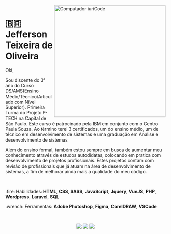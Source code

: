 <img src="https://le-site-francais.fr/wp-content/uploads/2019/06/pourquoi-wordpress-creation-site-internet.png" min-width="400px" max-width="350px" width="350px" align="right" alt="Computador iuriCode">

# :brazil: Jefferson Teixeira de Oliveira

<p align="left"> 
Olá,

Sou discente do 3° ano do Curso DS/AMS(Ensino Médio/Técnico/Articulado com Nível Superior). Primeira Turma do Projeto P-TECH na Capital de São Paulo. Este curso é patrocinado pela IBM em conjunto com o Centro Paula Souza. Ao término terei 3 certificados, um do ensino médio, um de técnico em desenvolvimento de sistemas e uma graduação em Analise e desenvolvimento de sistemas

Além do ensino formal, também estou sempre em busca de aumentar meu conhecimento através de estudos autodidatas, colocando em pratica com desenvolvimento de projetos profissionais. Estes projetos contam com revisão de profissionais que já atuam na área de desenvolvimento de sistemas, a fim de melhorar ainda mais a qualidade do meu código.
</p>
<br>
<p align="left">
 :fire: Habilidades: <strong>HTML</strong>, <strong>CSS</strong>, <strong>SASS</strong>, <strong>JavaScript</strong>, <strong>Jquery</strong>, <strong>VueJS</strong>, <strong>PHP</strong>, <strong>Wordpress</strong>, <strong>Laravel</strong>, <strong>SQL</strong>
</p>

<p align="left">
  :wrench: Ferramentas: <strong>Adobe Photoshop</strong>, <strong>Figma</strong>, <strong>CorelDRAW</strong>, <strong>VSCode</strong>
</p>

<br>

<p align="center">
  <a href="https://www.linkedin.com/in/jeffersonrucu" alt="Linkedin" target="_blank">
  <img src="https://img.shields.io/badge/-Linkedin-0e76a8?style=flat-square&logo=Linkedin&logoColor=white&link=" /></a>

  <a href="https://api.whatsapp.com/send?phone=5511986983341&text=Ol%C3%A1" alt="WhatsApp" target="_blank">
  <img src="https://img.shields.io/badge/-WhatsApp-25d366?style=flat-square&labelColor=25d366&logo=whatsapp&logoColor=white&link="/></a>

  <a href="https://www.instagram.com/jefferson_tex2.0/" alt="Instagram" target="_blank">
  <img src="https://img.shields.io/badge/-Instagram-DF0174?style=flat-square&labelColor=DF0174&logo=instagram&logoColor=white&link="/></a>
</p>
